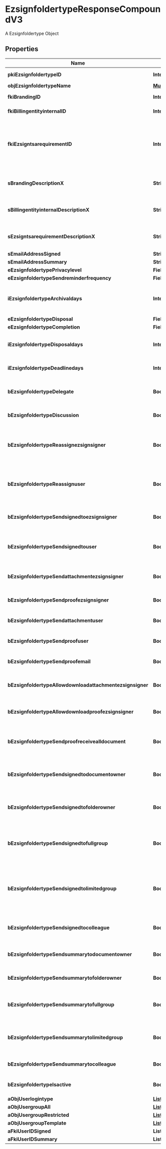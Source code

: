 

# EzsignfoldertypeResponseCompoundV3

A Ezsignfoldertype Object

## Properties

| Name | Type | Description | Notes |
|------------ | ------------- | ------------- | -------------|
|**pkiEzsignfoldertypeID** | **Integer** | The unique ID of the Ezsignfoldertype. |  |
|**objEzsignfoldertypeName** | [**MultilingualEzsignfoldertypeName**](MultilingualEzsignfoldertypeName.md) |  |  |
|**fkiBrandingID** | **Integer** | The unique ID of the Branding |  |
|**fkiBillingentityinternalID** | **Integer** | The unique ID of the Billingentityinternal. |  [optional] |
|**fkiEzsigntsarequirementID** | **Integer** | The unique ID of the Ezsigntsarequirement.  Determine if a Time Stamping Authority should add a timestamp on each of the signature. Valid values:  |Value|Description| |-|-| |1|No. TSA Timestamping will requested. This will make all signatures a lot faster since no round-trip to the TSA server will be required. Timestamping will be made using eZsign server&#39;s time.| |2|Best effort. Timestamping from a Time Stamping Authority will be requested but is not mandatory. In the very improbable case it cannot be completed, the timestamping will be made using eZsign server&#39;s time. **Additional fee applies**| |3|Mandatory. Timestamping from a Time Stamping Authority will be requested and is mandatory. In the very improbable case it cannot be completed, the signature will fail and the user will be asked to retry. **Additional fee applies**| |  [optional] |
|**sBrandingDescriptionX** | **String** | The Description of the Branding in the language of the requester |  |
|**sBillingentityinternalDescriptionX** | **String** | The description of the Billingentityinternal in the language of the requester |  [optional] |
|**sEzsigntsarequirementDescriptionX** | **String** | The description of the Ezsigntsarequirement in the language of the requester |  [optional] |
|**sEmailAddressSigned** | **String** | The email address. |  [optional] |
|**sEmailAddressSummary** | **String** | The email address. |  [optional] |
|**eEzsignfoldertypePrivacylevel** | **FieldEEzsignfoldertypePrivacylevel** |  |  |
|**eEzsignfoldertypeSendreminderfrequency** | **FieldEEzsignfoldertypeSendreminderfrequency** |  |  [optional] |
|**iEzsignfoldertypeArchivaldays** | **Integer** | The number of days before the archival of Ezsignfolders created using this Ezsignfoldertype |  |
|**eEzsignfoldertypeDisposal** | **FieldEEzsignfoldertypeDisposal** |  |  |
|**eEzsignfoldertypeCompletion** | **FieldEEzsignfoldertypeCompletion** |  |  |
|**iEzsignfoldertypeDisposaldays** | **Integer** | The number of days after the archival before the disposal of the Ezsignfolder |  [optional] |
|**iEzsignfoldertypeDeadlinedays** | **Integer** | The number of days to get all Ezsignsignatures |  |
|**bEzsignfoldertypeDelegate** | **Boolean** | Wheter if delegation of signature is allowed to another user or not |  [optional] |
|**bEzsignfoldertypeDiscussion** | **Boolean** | Wheter if creating a new Discussion is allowed or not |  [optional] |
|**bEzsignfoldertypeReassignezsignsigner** | **Boolean** | Wheter if Reassignment of signature is allowed by a signatory to another signatory or not |  [optional] |
|**bEzsignfoldertypeReassignuser** | **Boolean** | Wheter if Reassignment of signature is allowed by a user to a signatory or another user or not |  [optional] |
|**bEzsignfoldertypeSendsignedtoezsignsigner** | **Boolean** | Whether we send an email to Ezsignsigner  when document is completed |  [optional] |
|**bEzsignfoldertypeSendsignedtouser** | **Boolean** | Whether we send an email to User who signed when document is completed |  [optional] |
|**bEzsignfoldertypeSendattachmentezsignsigner** | **Boolean** | Whether we send the Ezsigndocument in the email to Ezsignsigner |  [optional] |
|**bEzsignfoldertypeSendproofezsignsigner** | **Boolean** | Whether we send the proof in the email to Ezsignsigner |  [optional] |
|**bEzsignfoldertypeSendattachmentuser** | **Boolean** | Whether we send the Ezsigndocument in the email to User |  [optional] |
|**bEzsignfoldertypeSendproofuser** | **Boolean** | Whether we send the proof in the email to User |  [optional] |
|**bEzsignfoldertypeSendproofemail** | **Boolean** | Whether we send the proof in the email to external recipient |  [optional] |
|**bEzsignfoldertypeAllowdownloadattachmentezsignsigner** | **Boolean** | Whether we allow the Ezsigndocument to be downloaded by an Ezsignsigner |  [optional] |
|**bEzsignfoldertypeAllowdownloadproofezsignsigner** | **Boolean** | Whether we allow the proof to be downloaded by an Ezsignsigner |  [optional] |
|**bEzsignfoldertypeSendproofreceivealldocument** | **Boolean** | Whether we send the proof to user and Ezsignsigner who receive all documents. |  [optional] |
|**bEzsignfoldertypeSendsignedtodocumentowner** | **Boolean** | Whether we send the signed Ezsigndocument to the Ezsigndocument&#39;s owner |  |
|**bEzsignfoldertypeSendsignedtofolderowner** | **Boolean** | Whether we send the signed Ezsigndocument to the Ezsignfolder&#39;s owner |  |
|**bEzsignfoldertypeSendsignedtofullgroup** | **Boolean** | Whether we send the signed Ezsigndocument to the Usergroup that has acces to all Ezsignfolders |  [optional] |
|**bEzsignfoldertypeSendsignedtolimitedgroup** | **Boolean** | THIS FIELD WILL BE DELETED. Whether we send the signed Ezsigndocument to the Usergroup that has acces to only their own Ezsignfolders |  [optional] |
|**bEzsignfoldertypeSendsignedtocolleague** | **Boolean** | Whether we send the signed Ezsigndocument to the colleagues |  |
|**bEzsignfoldertypeSendsummarytodocumentowner** | **Boolean** | Whether we send the summary to the Ezsigndocument&#39;s owner |  |
|**bEzsignfoldertypeSendsummarytofolderowner** | **Boolean** | Whether we send the summary to the Ezsignfolder&#39;s owner |  |
|**bEzsignfoldertypeSendsummarytofullgroup** | **Boolean** | Whether we send the summary to the Usergroup that has acces to all Ezsignfolders |  [optional] |
|**bEzsignfoldertypeSendsummarytolimitedgroup** | **Boolean** | Whether we send the summary to the Usergroup that has acces to only their own Ezsignfolders |  [optional] |
|**bEzsignfoldertypeSendsummarytocolleague** | **Boolean** | Whether we send the summary to the colleagues |  |
|**bEzsignfoldertypeIsactive** | **Boolean** | Whether the Ezsignfoldertype is active or not |  |
|**aObjUserlogintype** | [**List&lt;UserlogintypeResponse&gt;**](UserlogintypeResponse.md) |  |  |
|**aObjUsergroupAll** | [**List&lt;UsergroupResponse&gt;**](UsergroupResponse.md) |  |  [optional] |
|**aObjUsergroupRestricted** | [**List&lt;UsergroupResponse&gt;**](UsergroupResponse.md) |  |  [optional] |
|**aObjUsergroupTemplate** | [**List&lt;UsergroupResponse&gt;**](UsergroupResponse.md) |  |  [optional] |
|**aFkiUserIDSigned** | **List&lt;Integer&gt;** |  |  [optional] |
|**aFkiUserIDSummary** | **List&lt;Integer&gt;** |  |  [optional] |



